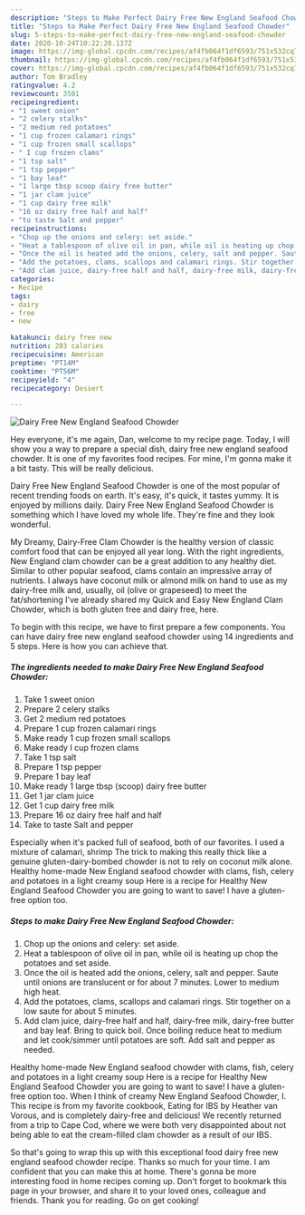 ```yaml
---
description: "Steps to Make Perfect Dairy Free New England Seafood Chowder"
title: "Steps to Make Perfect Dairy Free New England Seafood Chowder"
slug: 5-steps-to-make-perfect-dairy-free-new-england-seafood-chowder
date: 2020-10-24T10:22:28.137Z
image: https://img-global.cpcdn.com/recipes/af4fb064f1df6593/751x532cq70/dairy-free-new-england-seafood-chowder-recipe-main-photo.jpg
thumbnail: https://img-global.cpcdn.com/recipes/af4fb064f1df6593/751x532cq70/dairy-free-new-england-seafood-chowder-recipe-main-photo.jpg
cover: https://img-global.cpcdn.com/recipes/af4fb064f1df6593/751x532cq70/dairy-free-new-england-seafood-chowder-recipe-main-photo.jpg
author: Tom Bradley
ratingvalue: 4.2
reviewcount: 3501
recipeingredient:
- "1 sweet onion"
- "2 celery stalks"
- "2 medium red potatoes"
- "1 cup frozen calamari rings"
- "1 cup frozen small scallops"
- " I cup frozen clams"
- "1 tsp salt"
- "1 tsp pepper"
- "1 bay leaf"
- "1 large tbsp scoop dairy free butter"
- "1 jar clam juice"
- "1 cup dairy free milk"
- "16 oz dairy free half and half"
- "to taste Salt and pepper"
recipeinstructions:
- "Chop up the onions and celery: set aside."
- "Heat a tablespoon of olive oil in pan, while oil is heating up chop the potatoes and set aside."
- "Once the oil is heated add the onions, celery, salt and pepper. Saute until onions are translucent or for about 7 minutes. Lower to medium high heat."
- "Add the potatoes, clams, scallops and calamari rings. Stir together on a low saute for about 5 minutes."
- "Add clam juice, dairy-free half and half, dairy-free milk, dairy-free butter and bay leaf. Bring to quick boil. Once boiling reduce heat to medium and let cook/simmer until potatoes are soft. Add salt and pepper as needed."
categories:
- Recipe
tags:
- dairy
- free
- new

katakunci: dairy free new 
nutrition: 203 calories
recipecuisine: American
preptime: "PT14M"
cooktime: "PT56M"
recipeyield: "4"
recipecategory: Dessert

---
```



![Dairy Free New England Seafood Chowder](https://img-global.cpcdn.com/recipes/af4fb064f1df6593/751x532cq70/dairy-free-new-england-seafood-chowder-recipe-main-photo.jpg)

Hey everyone, it's me again, Dan, welcome to my recipe page. Today, I will show you a way to prepare a special dish, dairy free new england seafood chowder. It is one of my favorites food recipes. For mine, I'm gonna make it a bit tasty. This will be really delicious.

Dairy Free New England Seafood Chowder is one of the most popular of recent trending foods on earth. It's easy, it's quick, it tastes yummy. It is enjoyed by millions daily. Dairy Free New England Seafood Chowder is something which I have loved my whole life. They're fine and they look wonderful.

My Dreamy, Dairy-Free Clam Chowder is the healthy version of classic comfort food that can be enjoyed all year long. With the right ingredients, New England clam chowder can be a great addition to any healthy diet. Similar to other popular seafood, clams contain an impressive array of nutrients. I always have coconut milk or almond milk on hand to use as my dairy-free milk and, usually, oil (olive or grapeseed) to meet the fat/shortening I&#39;ve already shared my Quick and Easy New England Clam Chowder, which is both gluten free and dairy free, here.


To begin with this recipe, we have to first prepare a few components. You can have dairy free new england seafood chowder using 14 ingredients and 5 steps. Here is how you can achieve that.

<!--inarticleads1-->

##### The ingredients needed to make Dairy Free New England Seafood Chowder:

1. Take 1 sweet onion
1. Prepare 2 celery stalks
1. Get 2 medium red potatoes
1. Prepare 1 cup frozen calamari rings
1. Make ready 1 cup frozen small scallops
1. Make ready  I cup frozen clams
1. Take 1 tsp salt
1. Prepare 1 tsp pepper
1. Prepare 1 bay leaf
1. Make ready 1 large tbsp (scoop) dairy free butter
1. Get 1 jar clam juice
1. Get 1 cup dairy free milk
1. Prepare 16 oz dairy free half and half
1. Take to taste Salt and pepper


Especially when it&#39;s packed full of seafood, both of our favorites. I used a mixture of calamari, shrimp The trick to making this really thick like a genuine gluten-dairy-bombed chowder is not to rely on coconut milk alone. Healthy home-made New England seafood chowder with clams, fish, celery and potatoes in a light creamy soup Here is a recipe for Healthy New England Seafood Chowder you are going to want to save! I have a gluten-free option too. 

<!--inarticleads2-->

##### Steps to make Dairy Free New England Seafood Chowder:

1. Chop up the onions and celery: set aside.
1. Heat a tablespoon of olive oil in pan, while oil is heating up chop the potatoes and set aside.
1. Once the oil is heated add the onions, celery, salt and pepper. Saute until onions are translucent or for about 7 minutes. Lower to medium high heat.
1. Add the potatoes, clams, scallops and calamari rings. Stir together on a low saute for about 5 minutes.
1. Add clam juice, dairy-free half and half, dairy-free milk, dairy-free butter and bay leaf. Bring to quick boil. Once boiling reduce heat to medium and let cook/simmer until potatoes are soft. Add salt and pepper as needed.


Healthy home-made New England seafood chowder with clams, fish, celery and potatoes in a light creamy soup Here is a recipe for Healthy New England Seafood Chowder you are going to want to save! I have a gluten-free option too. When I think of creamy New England Seafood Chowder, I. This recipe is from my favorite cookbook, Eating for IBS by Heather van Vorous, and is completely dairy-free and delicious! We recently returned from a trip to Cape Cod, where we were both very disappointed about not being able to eat the cream-filled clam chowder as a result of our IBS. 

So that's going to wrap this up with this exceptional food dairy free new england seafood chowder recipe. Thanks so much for your time. I am confident that you can make this at home. There's gonna be more interesting food in home recipes coming up. Don't forget to bookmark this page in your browser, and share it to your loved ones, colleague and friends. Thank you for reading. Go on get cooking!
